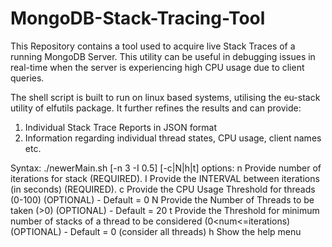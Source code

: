 # MongoDB-Stack-Tracing-Tool
This Repository contains a tool used to acquire live Stack Traces of a running MongoDB Server.
This utility can be useful in debugging issues in real-time when the server is experiencing high CPU usage due to client queries. 

The shell script is built to run on linux based systems, utilising the eu-stack utility of elfutils package. 
It further refines the results and can provide:
  1) Individual Stack Trace Reports in JSON format
  2) Information regarding individual thread states, CPU usage, client names etc.


Syntax: ./newerMain.sh [-n 3 -I 0.5] [-c|N|h|t]
options:
n       Provide number of iterations for stack (REQUIRED).
I       Provide the INTERVAL between iterations (in seconds) (REQUIRED).
c       Provide the CPU Usage Threshold for threads (0-100) (OPTIONAL) - Default = 0
N       Provide the Number of Threads to be taken (>0) (OPTIONAL) - Default = 20
t       Provide the Threshold for minimum number of stacks of a thread to be considered (0<num<=iterations) (OPTIONAL) - Default = 0 (consider all threads)
h       Show the help menu

